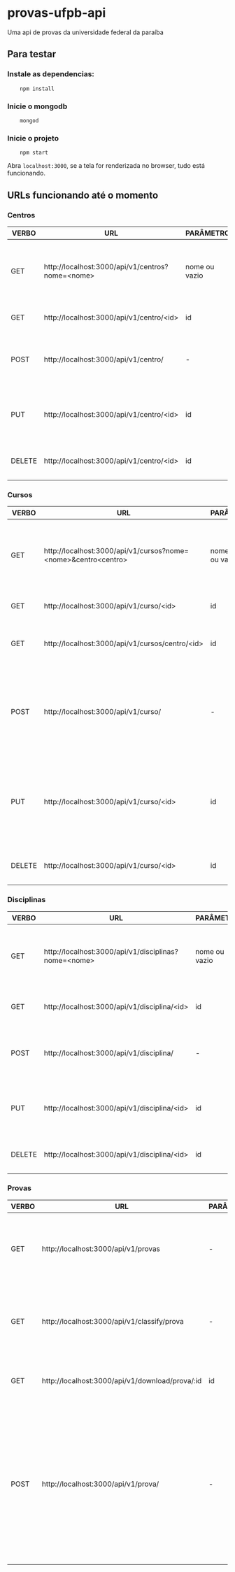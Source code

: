 # provas-ufpb-api
Uma api de provas da universidade federal da paraíba


## Para testar

### Instale as dependencias:
```console
    npm install
```

### Inicie o mongodb

```console
    mongod
```

### Inicie o projeto

```console
    npm start
```

Abra `localhost:3000`, se a tela for renderizada no browser, tudo está funcionando.

## URLs funcionando até o momento

### Centros

VERBO|URL|PARÂMETRO|BODY|DESCRIÇÃO
-----|-----|-----|------|--------
GET| http://localhost:3000/api/v1/centros?nome=<nome\> | nome ou vazio | - | Traz um centro ou um conjunto de centros que correspondem à pesquisa pelo nome
GET| http://localhost:3000/api/v1/centro/<id\> | id | - | Traz um centro pelo id indicado
POST| http://localhost:3000/api/v1/centro/ | - |{ nome: "nome do centro" } | Adiciona um novo centro caso não exista com esse nome
PUT| http://localhost:3000/api/v1/centro/<id\> | id |{ nome: "nome do centro" } | Atualiza o campo nome do centro indicado pelo id
DELETE| http://localhost:3000/api/v1/centro/<id\> | id | - | Deleta o centro indicado pelo id


### Cursos

VERBO|URL|PARÂMETRO|BODY|DESCRIÇÃO
-----|-----|-----|------|--------
GET| http://localhost:3000/api/v1/cursos?nome=<nome\>&centro<centro\> | nome, centro ou vazio | - | Traz um curso ou um conjunto de cursos filtrados por nome, centro, ou ambos
GET| http://localhost:3000/api/v1/curso/<id\> | id | - | Traz um curso pelo id indicado
GET| http://localhost:3000/api/v1/cursos/centro/<id\> | id | - | Traz os cursos de um centro indicado pelo id 
POST| http://localhost:3000/api/v1/curso/ | - |{ nome: "nome do curso", centro: "nome do centro" } | Adiciona um novo curso caso não exista com esse nome
PUT| http://localhost:3000/api/v1/curso/<id\> | id |{ nome: "nome do curso", centro: "nome do centro" } | Atualiza o campo nome e/ou centro do curso indicado pelo id
DELETE| http://localhost:3000/api/v1/curso/<id\> | id | - | Deleta o curso indicado pelo id


### Disciplinas

VERBO|URL|PARÂMETRO|BODY|DESCRIÇÃO
-----|-----|-----|------|--------
GET| http://localhost:3000/api/v1/disciplinas?nome=<nome\> | nome ou vazio | - | Traz uma disciplina ou um conjunto de disciplinas filtradas por nome
GET| http://localhost:3000/api/v1/disciplina/<id\> | id | - | Traz uma disciplina pelo id indicado
POST| http://localhost:3000/api/v1/disciplina/ | - |{ nome: "nome da disciplina"} | Adiciona uma nova disciplina caso não exista com esse nome
PUT| http://localhost:3000/api/v1/disciplina/<id\> | id |{ nome: "nome da disciplina"} | Atualiza o campo nome da disciplina indicada pelo id
DELETE| http://localhost:3000/api/v1/disciplina/<id\> | id | - | Deleta a disciplina indicada pelo id


### Provas

VERBO|URL|PARÂMETRO|BODY|DESCRIÇÃO
-----|-----|-----|------|--------
GET| http://localhost:3000/api/v1/provas | - | - | Traz um conjunto de provas que já foram classificadas e estão dentro do padrão
GET| http://localhost:3000/api/v1/classify/prova | - | - | Traz uma prova randômica que ainda não foi classificada como dentro do padrão
GET| http://localhost:3000/api/v1/download/prova/:id | id |- | Faz o download de uma prova para classificar
POST| http://localhost:3000/api/v1/prova/ | - |form-data { pdf: arquivo em formato pdf, periodo: 2017.1, disciplina: nome da disciplina, tipo: Normal \| Reposição \| Final, departamento: nome do departamento, centro: nome do centro, curso: nome do curso} | Adiciona uma nova prova
